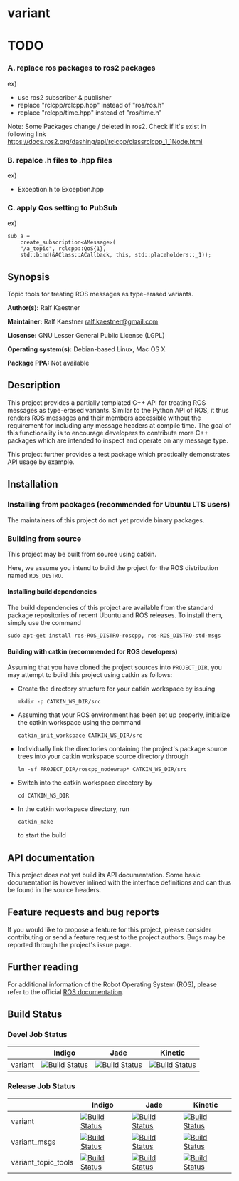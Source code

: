 # variant

# TODO

### A. replace ros packages to ros2 packages 
ex)
- use ros2 subscriber & publisher
- replace "rclcpp/rclcpp.hpp" instead of "ros/ros.h"
- replace "rclcpp/time.hpp" instead of "ros/time.h"

Note: Some Packages change / deleted   in ros2. Check if it's exist in following link
https://docs.ros2.org/dashing/api/rclcpp/classrclcpp_1_1Node.html

### B. repalce .h files to .hpp files
ex)
- Exception.h to Exception.hpp

### C. apply Qos setting to PubSub
ex)
```
sub_a =
    create_subscription<AMessage>(
    "/a_topic", rclcpp::QoS{1},
    std::bind(&AClass::ACallback, this, std::placeholders::_1));
```


## Synopsis

Topic tools for treating ROS messages as type-erased variants.

**Author(s):** Ralf Kaestner

**Maintainer:** Ralf Kaestner <ralf.kaestner@gmail.com>

**Licsense:** GNU Lesser General Public License (LGPL)

**Operating system(s):** Debian-based Linux, Mac OS X

**Package PPA:** Not available

## Description

This project provides a partially templated C++ API for treating ROS messages
as type-erased variants. Similar to the Python API of ROS, it thus renders ROS
messages and their members accessible without the requirement for including any
message headers at compile time. The goal of this functionality is to encourage
developers to contribute more C++ packages which are intended to inspect and
operate on any message type.

This project further provides a test package which practically demonstrates
API usage by example.

## Installation

### Installing from packages (recommended for Ubuntu LTS users)

The maintainers of this project do not yet provide binary packages.

### Building from source

This project may be built from source using catkin.

Here, we assume you intend to build the project for the ROS distribution
named `ROS_DISTRO`.

#### Installing build dependencies

The build dependencies of this project are available from the standard
package repositories of recent Ubuntu and ROS releases. To install them,
simply use the command

```shell
sudo apt-get install ros-ROS_DISTRO-roscpp, ros-ROS_DISTRO-std-msgs
```

#### Building with catkin (recommended for ROS developers)

Assuming that you have cloned the project sources into `PROJECT_DIR`, you
may attempt to build this project using catkin as follows:

* Create the directory structure for your catkin workspace by issuing

  ```shell
  mkdir -p CATKIN_WS_DIR/src
  ```

* Assuming that your ROS environment has been set up properly, initialize the
  catkin workspace using the command

  ```shell
  catkin_init_workspace CATKIN_WS_DIR/src
  ```

* Individually link the directories containing the project's package source
  trees into your catkin workspace source directory through

  ```shell
  ln -sf PROJECT_DIR/roscpp_nodewrap* CATKIN_WS_DIR/src
  ```

* Switch into the catkin workspace directory by 

  ```shell
  cd CATKIN_WS_DIR
  ```

* In the catkin workspace directory, run 

  ```shell
  catkin_make
  ```

  to start the build

## API documentation

This project does not yet build its API documentation. Some basic documentation
is however inlined with the interface definitions and can thus be found in the
source headers.

## Feature requests and bug reports

If you would like to propose a feature for this project, please consider
contributing or send a feature request to the project authors. Bugs may be
reported through the project's issue page.

## Further reading

For additional information of the Robot Operating System (ROS), please refer
to the official [ROS documentation](http://wiki.ros.org).

## Build Status

### Devel Job Status

| | Indigo  | Jade | Kinetic |
| --- | --- | --- | --- |
| variant | [![Build Status](http://build.ros.org/buildStatus/icon?job=Idev__variant__ubuntu_trusty_amd64)](http://build.ros.org/job/Idev__variant__ubuntu_trusty_amd64/) | [![Build Status](http://build.ros.org/buildStatus/icon?job=Jdev__variant__ubuntu_trusty_amd64)](http://build.ros.org/job/Jdev__variant__ubuntu_trusty_amd64/) | [![Build Status](http://build.ros.org/buildStatus/icon?job=Kdev__variant__ubuntu_xenial_amd64)](http://build.ros.org/job/Kdev__variant__ubuntu_xenial_amd64/) |

### Release Job Status

| | Indigo | Jade | Kinetic |
| --- | --- | --- | --- |
| variant | [![Build Status](http://build.ros.org/buildStatus/icon?job=Ibin_uT64__variant__ubuntu_trusty_amd64__binary)](http://build.ros.org/job/Ibin_uT64__variant__ubuntu_trusty_amd64__binary/) | [![Build Status](http://build.ros.org/buildStatus/icon?job=Jbin_uT64__variant__ubuntu_trusty_amd64__binary)](http://build.ros.org/job/Jbin_uT64__variant__ubuntu_trusty_amd64__binary/) | [![Build Status](http://build.ros.org/buildStatus/icon?job=Kbin_uX64__variant__ubuntu_xenial_amd64__binary)](http://build.ros.org/job/Kbin_uX64__variant__ubuntu_xenial_amd64__binary/) |
| variant_msgs | [![Build Status](http://build.ros.org/buildStatus/icon?job=Ibin_uT64__variant_msgs__ubuntu_trusty_amd64__binary)](http://build.ros.org/job/Ibin_uT64__variant_msgs__ubuntu_trusty_amd64__binary/) | [![Build Status](http://build.ros.org/buildStatus/icon?job=Jbin_uT64__variant_msgs__ubuntu_trusty_amd64__binary)](http://build.ros.org/job/Jbin_uT64__variant_msgs__ubuntu_trusty_amd64__binary/) | [![Build Status](http://build.ros.org/buildStatus/icon?job=Kbin_uX64__variant_msgs__ubuntu_xenial_amd64__binary)](http://build.ros.org/job/Kbin_uX64__variant_msgs__ubuntu_xenial_amd64__binary/) |
| variant_topic_tools | [![Build Status](http://build.ros.org/buildStatus/icon?job=Ibin_uT64__variant_topic_tools__ubuntu_trusty_amd64__binary)](http://build.ros.org/job/Ibin_uT64__variant_topic_tools__ubuntu_trusty_amd64__binary/) | [![Build Status](http://build.ros.org/buildStatus/icon?job=Jbin_uT64__variant_topic_tools__ubuntu_trusty_amd64__binary)](http://build.ros.org/job/Jbin_uT64__variant_topic_tools__ubuntu_trusty_amd64__binary/) | [![Build Status](http://build.ros.org/buildStatus/icon?job=Kbin_uX64__variant_topic_tools__ubuntu_xenial_amd64__binary)](http://build.ros.org/job/Kbin_uX64__variant_topic_tools__ubuntu_xenial_amd64__binary/) |
